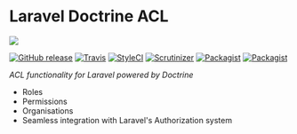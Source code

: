 # Laravel Doctrine ACL

<img src="https://cloud.githubusercontent.com/assets/7728097/9831657/4c7f7140-5960-11e5-871e-d455c4bb4fa6.jpg"/>

[![GitHub release](https://img.shields.io/github/release/laravel-doctrine/acl.svg?style=flat-square)](https://packagist.org/packages/laravel-doctrine/acl)
[![Travis](https://img.shields.io/travis/laravel-doctrine/acl.svg?style=flat-square)](https://travis-ci.org/laravel-doctrine/acl)
[![StyleCI](https://styleci.io/repos/39161118/shield)](https://styleci.io/repos/39161118)
[![Scrutinizer](https://img.shields.io/scrutinizer/g/laravel-doctrine/acl.svg?style=flat-square)](https://github.com/laravel-doctrine/acl)
[![Packagist](https://img.shields.io/packagist/dm/laravel-doctrine/acl.svg?style=flat-square)](https://packagist.org/packages/laravel-doctrine/acl)
[![Packagist](https://img.shields.io/packagist/dt/laravel-doctrine/acl.svg?style=flat-square)](https://packagist.org/packages/laravel-doctrine/acl)

*ACL functionality for Laravel powered by Doctrine*

* Roles
* Permissions
* Organisations
* Seamless integration with Laravel's Authorization system
